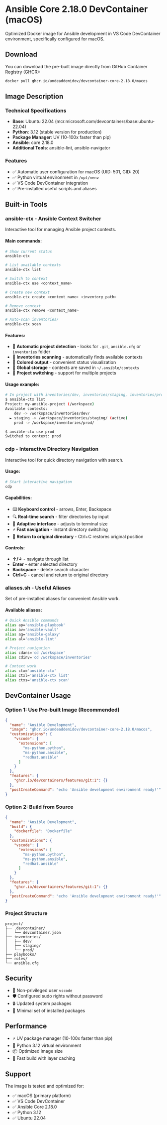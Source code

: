 # Ansible Core 2.18.0 DevContainer (macOS)

Optimized Docker image for Ansible development in VS Code DevContainer environment, specifically configured for macOS.

## Download

You can download the pre-built image directly from GitHub Container Registry (GHCR):

```bash
docker pull ghcr.io/undeaddemidov/devcontainer-core-2.18.0/macos
```

## Image Description

### Technical Specifications
- **Base**: Ubuntu 22.04 (mcr.microsoft.com/devcontainers/base:ubuntu-22.04)
- **Python**: 3.12 (stable version for production)
- **Package Manager**: UV (10-100x faster than pip)
- **Ansible**: core 2.18.0
- **Additional Tools**: ansible-lint, ansible-navigator

### Features
- ✅ Automatic user configuration for macOS (UID: 501, GID: 20)
- ✅ Python virtual environment in `/opt/venv`
- ✅ VS Code DevContainer integration
- ✅ Pre-installed useful scripts and aliases

## Built-in Tools

### ansible-ctx - Ansible Context Switcher

Interactive tool for managing Ansible project contexts.

#### Main commands:
```bash
# Show current status
ansible-ctx

# List available contexts
ansible-ctx list

# Switch to context
ansible-ctx use <context_name>

# Create new context
ansible-ctx create <context_name> <inventory_path>

# Remove context
ansible-ctx remove <context_name>

# Auto-scan inventories/
ansible-ctx scan
```

#### Features:
- 🎯 **Automatic project detection** - looks for `.git`, `ansible.cfg` or `inventories` folder
- 📁 **Inventories scanning** - automatically finds available contexts
- 🌈 **Colored output** - convenient status visualization
- 💾 **Global storage** - contexts are saved in `~/.ansible/contexts`
- 🔄 **Project switching** - support for multiple projects

#### Usage example:
```bash
# In project with inventories/dev, inventories/staging, inventories/prod
$ ansible-ctx list
Project: my-ansible-project (/workspace)
Available contexts:
    dev -> /workspace/inventories/dev/
  ► staging -> /workspace/inventories/staging/ (active)
    prod -> /workspace/inventories/prod/

$ ansible-ctx use prod
Switched to context: prod
```

### cdp - Interactive Directory Navigation

Interactive tool for quick directory navigation with search.

#### Usage:
```bash
# Start interactive navigation
cdp
```

#### Capabilities:
- ⌨️ **Keyboard control** - arrows, Enter, Backspace
- 🔍 **Real-time search** - filter directories by input
- 📱 **Adaptive interface** - adjusts to terminal size
- ⚡ **Fast navigation** - instant directory switching
- 🔄 **Return to original directory** - Ctrl+C restores original position

#### Controls:
- **↑/↓** - navigate through list
- **Enter** - enter selected directory
- **Backspace** - delete search character
- **Ctrl+C** - cancel and return to original directory

### aliases.sh - Useful Aliases

Set of pre-installed aliases for convenient Ansible work.

#### Available aliases:
```bash
# Quick Ansible commands
alias ap='ansible-playbook'
alias av='ansible-vault'
alias ag='ansible-galaxy'
alias al='ansible-lint'

# Project navigation
alias cdans='cd /workspace'
alias cdinv='cd /workspace/inventories'

# Context work
alias ctx='ansible-ctx'
alias ctxl='ansible-ctx list'
alias ctxs='ansible-ctx scan'
```

## DevContainer Usage

### Option 1: Use Pre-built Image (Recommended)
```json
{
  "name": "Ansible Development",
  "image": "ghcr.io/undeaddemidov/devcontainer-core-2.18.0/macos",
  "customizations": {
    "vscode": {
      "extensions": [
        "ms-python.python",
        "ms-python.ansible",
        "redhat.ansible"
      ]
    }
  },
  "features": {
    "ghcr.io/devcontainers/features/git:1": {}
  },
  "postCreateCommand": "echo 'Ansible development environment ready!'"
}
```

### Option 2: Build from Source
```json
{
  "name": "Ansible Development",
  "build": {
    "dockerfile": "Dockerfile"
  },
  "customizations": {
    "vscode": {
      "extensions": [
        "ms-python.python",
        "ms-python.ansible",
        "redhat.ansible"
      ]
    }
  },
  "features": {
    "ghcr.io/devcontainers/features/git:1": {}
  },
  "postCreateCommand": "echo 'Ansible development environment ready!'"
}
```

### Project Structure
```
project/
├── .devcontainer/
│   └── devcontainer.json
├── inventories/
│   ├── dev/
│   ├── staging/
│   └── prod/
├── playbooks/
├── roles/
└── ansible.cfg
```

## Security

- 🔐 Non-privileged user `vscode`
- 🛡️ Configured sudo rights without password
- 🔒 Updated system packages
- 🚫 Minimal set of installed packages

## Performance

- ⚡ UV package manager (10-100x faster than pip)
- 🐍 Python 3.12 virtual environment
- 📦 Optimized image size
- 🔄 Fast build with layer caching

## Support

The image is tested and optimized for:
- ✅ macOS (primary platform)
- ✅ VS Code DevContainer
- ✅ Ansible Core 2.18.0
- ✅ Python 3.12
- ✅ Ubuntu 22.04 